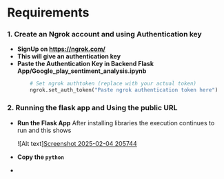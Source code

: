 # Requirements

### 1. Create an Ngrok account and using Authentication key
- **SignUp on https://ngrok.com/**
- **This will give an authentication key**
- **Paste the Authentication Key in Backend Flask App/Google_play_sentiment_analysis.ipynb**
  ```python
      # Set ngrok authtoken (replace with your actual token)
      ngrok.set_auth_token("Paste ngrok authentication token here")
  ```
### 2. Running the flask app and Using the public URL
- **Run the Flask App**
  After installing libraries the execution continues to run and this shows
  
  ![Alt text][Screenshot 2025-02-04 205744](https://github.com/user-attachments/assets/900d6cc3-131f-4803-97fe-fda7c2a53d15)

- **Copy the ```python ```**

- 

